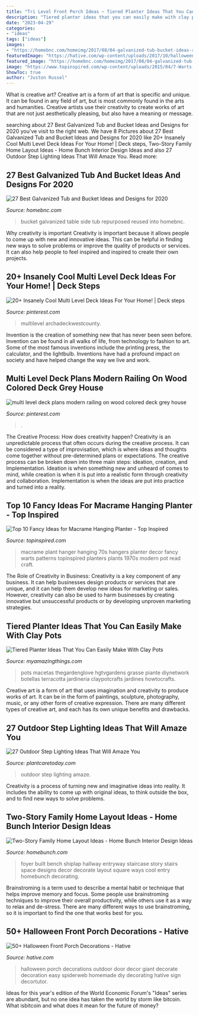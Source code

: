 ```yaml
---
title: "Tri Level Front Porch Ideas ~ Tiered Planter Ideas That You Can Easily Make With Clay Pots"
description: "Tiered planter ideas that you can easily make with clay pots"
date: "2023-04-29"
categories:
- "ideas"
tags: ["ideas"]
images:
- "https://homebnc.com/homeimg/2017/08/04-galvanized-tub-bucket-ideas-reused-repurposed-homebnc.jpg"
featuredImage: "https://hative.com/wp-content/uploads/2017/10/halloween-front-porch/30-halloween-front-porch-decorations.jpg"
featured_image: "https://homebnc.com/homeimg/2017/08/04-galvanized-tub-bucket-ideas-reused-repurposed-homebnc.jpg"
image: "https://www.topinspired.com/wp-content/uploads/2015/04/7-Warts-Macrame-Plant-Hanger.jpg"
ShowToc: true
author: "Juston Russel"
---
```



What is creative art?
Creative art is a form of art that is specific and unique. It can be found in any field of art, but is most commonly found in the arts and humanities. Creative artists use their creativity to create works of art that are not just aesthetically pleasing, but also have a meaning or message.

	

		
searching about 27 Best Galvanized Tub and Bucket Ideas and Designs for 2020 you've visit to the right web. We have 8 Pictures about 27 Best Galvanized Tub and Bucket Ideas and Designs for 2020 like 20+ Insanely Cool Multi Level Deck Ideas For Your Home! | Deck steps, Two-Story Family Home Layout Ideas - Home Bunch Interior Design Ideas and also 27 Outdoor Step Lighting Ideas That Will Amaze You. Read more:
		
    
## 27 Best Galvanized Tub And Bucket Ideas And Designs For 2020

<img loading=lazy src="https://homebnc.com/homeimg/2017/08/04-galvanized-tub-bucket-ideas-reused-repurposed-homebnc.jpg" onerror="this.onerror=null;this.src='https://tse1.mm.bing.net/th?id=OIP.SKt4oj_16P8WcTbuahtfoQHaLE&amp;pid=15.1';" alt="27 Best Galvanized Tub and Bucket Ideas and Designs for 2020">

_Source: homebnc.com_

>bucket galvanized table side tub repurposed reused into homebnc. 

	

Why creativity is important
Creativity is important because it allows people to come up with new and innovative ideas. This can be helpful in finding new ways to solve problems or improve the quality of products or services. It can also help people to feel inspired and inspired to create their own projects.

    
## 20+ Insanely Cool Multi Level Deck Ideas For Your Home! | Deck Steps

<img loading=lazy src="https://i.pinimg.com/736x/0d/a2/bd/0da2bd45bb91f2bcc708fa39b8627b2d.jpg" onerror="this.onerror=null;this.src='https://tse2.mm.bing.net/th?id=OIP.dHLxkMg21QCKthi-SMjrOgHaHa&amp;pid=15.1';" alt="20+ Insanely Cool Multi Level Deck Ideas For Your Home! | Deck steps">

_Source: pinterest.com_

>multilevel archadeckwestcounty. 

	

Invention is the creation of something new that has never been seen before. Invention can be found in all walks of life, from technology to fashion to art. Some of the most famous inventions include the printing press, the calculator, and the lightbulb. Inventions have had a profound impact on society and have helped change the way we live and work.

    
## Multi Level Deck Plans Modern Railing On Wood Colored Deck Grey House

<img loading=lazy src="https://i.pinimg.com/736x/8a/3d/87/8a3d87e7854de1c82ba21eb17143e2e1.jpg" onerror="this.onerror=null;this.src='https://tse3.mm.bing.net/th?id=OIP.Flh_znSOmO7h2UsJKnnyoAHaE8&amp;pid=15.1';" alt="multi level deck plans modern railing on wood colored deck grey house">

_Source: pinterest.com_

>. 

	

The Creative Process: How does creativity happen?
Creativity is an unpredictable process that often occurs during the creative process. It can be considered a type of improvisation, which is where ideas and thoughts come together without pre-determined plans or expectations. The creative process can be broken down into three main steps: ideation, creation, and Implementation. Ideation is when something new and unheard of comes to mind, while creation is when it is put into a realistic form through creativity and collaboration. Implementation is when the ideas are put into practice and turned into a reality.

    
## Top 10 Fancy Ideas For Macrame Hanging Planter - Top Inspired

<img loading=lazy src="https://www.topinspired.com/wp-content/uploads/2015/04/7-Warts-Macrame-Plant-Hanger.jpg" onerror="this.onerror=null;this.src='https://tse2.mm.bing.net/th?id=OIP.qaIbGfTOSebUd6Fsl_zenAHaJ7&amp;pid=15.1';" alt="Top 10 Fancy Ideas for Macrame Hanging Planter - Top Inspired">

_Source: topinspired.com_

>macrame plant hanger hanging 70s hangers planter decor fancy warts patterns topinspired planters plants 1970s modern pot read craft. 

	

The Role of Creativity in Business:
Creativity is a key component of any business. It can help businesses design products or services that are unique, and it can help them develop new ideas for marketing or sales. However, creativity can also be used to harm businesses by creating innovative but unsuccessful products or by developing unproven marketing strategies.

    
## Tiered Planter Ideas That You Can Easily Make With Clay Pots

<img loading=lazy src="https://myamazingthings.com/wp-content/uploads/2017/07/clay-pot-ideas-5.jpeg" onerror="this.onerror=null;this.src='https://tse3.mm.bing.net/th?id=OIP.E8Wz8UGR_xs_H9BitXGH0QHaLH&amp;pid=15.1';" alt="Tiered Planter Ideas That You Can Easily Make With Clay Pots">

_Source: myamazingthings.com_

>pots macetas thegardenglove hgtvgardens grasse piante diynetwork botellas terracotta jardineria claypotcrafts jardines howtocrafts. 

	

Creative art is a form of art that uses imagination and creativity to produce works of art. It can be in the form of paintings, sculpture, photography, music, or any other form of creative expression. There are many different types of creative art, and each has its own unique benefits and drawbacks.

    
## 27 Outdoor Step Lighting Ideas That Will Amaze You

<img loading=lazy src="https://plantcaretoday.com/wp-content/uploads/35.jpg" onerror="this.onerror=null;this.src='https://tse1.mm.bing.net/th?id=OIP.Or0trr6qPTDohSd_zCSm4wHaLG&amp;pid=15.1';" alt="27 Outdoor Step Lighting Ideas That Will Amaze You">

_Source: plantcaretoday.com_

>outdoor step lighting amaze. 

	

Creativity is a process of turning new and imaginative ideas into reality. It includes the ability to come up with original ideas, to think outside the box, and to find new ways to solve problems.

    
## Two-Story Family Home Layout Ideas - Home Bunch Interior Design Ideas

<img loading=lazy src="http://www.homebunch.com/wp-content/uploads/2016/01/Small-Foyer-Built-in-Bench.-Small-Foyer-Built-in-Bench-Design.-Small-Foyer-Built-in-Bench-Shiplap-Wall-hooks-and-Shelf.-Smal-lFoyer-Built-in-Bench-SmallFoyer-BuiltinBench-.jpg" onerror="this.onerror=null;this.src='https://tse4.mm.bing.net/th?id=OIP.f_CG-57eQInp8Dm0Ju4UQwHaLK&amp;pid=15.1';" alt="Two-Story Family Home Layout Ideas - Home Bunch Interior Design Ideas">

_Source: homebunch.com_

>foyer built bench shiplap hallway entryway staircase story stairs space designs decor decorate layout square ways cool entry homebunch decorating. 

	

Brainstroming is a term used to describe a mental habit or technique that helps improve memory and focus. Some people use brainstroming techniques to improve their overall productivity, while others use it as a way to relax and de-stress. There are many different ways to use brainstroming, so it is important to find the one that works best for you.

    
## 50+ Halloween Front Porch Decorations - Hative

<img loading=lazy src="https://hative.com/wp-content/uploads/2017/10/halloween-front-porch/30-halloween-front-porch-decorations.jpg" onerror="this.onerror=null;this.src='https://tse4.mm.bing.net/th?id=OIP.LErq0dJxUwyPSTab0FNrXwHaJ4&amp;pid=15.1';" alt="50+ Halloween Front Porch Decorations - Hative">

_Source: hative.com_

>halloween porch decorations outdoor door decor giant decorate decoration easy spiderweb homemade diy decorating hative sign decortutor. 

	

Ideas for this year's edition of the World Economic Forum's "Ideas" series are abundant, but no one idea has taken the world by storm like bitcoin. What isbitcoin and what does it mean for the future of money? 

